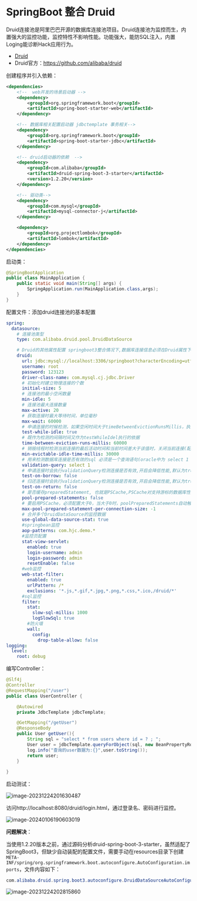 # SpringBoot 整合 Druid

Druid连接池是阿⾥巴巴开源的数据库连接池项目。Druid连接池为监控而生，内置强大的监控功能，监控特性不影响性能。功能强大，能防SQL注入，内置Loging能诊断Hack应用行为。

- [Druid](../../../../../../Other/DbConnectionPool/Druid/README.md)
- Druid官方：https://github.com/alibaba/druid

创建程序并引入依赖：

```xml
<dependencies>
	<!--  web开发的场景启动器 -->
    <dependency>
        <groupId>org.springframework.boot</groupId>
        <artifactId>spring-boot-starter-web</artifactId>
    </dependency>

    <!-- 数据库相关配置启动器 jdbctemplate 事务相关-->
    <dependency>
        <groupId>org.springframework.boot</groupId>
        <artifactId>spring-boot-starter-jdbc</artifactId>
    </dependency>

    <!-- druid启动器的依赖  -->
    <dependency>
        <groupId>com.alibaba</groupId>
        <artifactId>druid-spring-boot-3-starter</artifactId>
        <version>1.2.20</version>
    </dependency>

    <!-- 驱动类-->
    <dependency>
        <groupId>com.mysql</groupId>
        <artifactId>mysql-connector-j</artifactId>
    </dependency>

    <dependency>
        <groupId>org.projectlombok</groupId>
        <artifactId>lombok</artifactId>
    </dependency>
</dependencies>
```

启动类：

```java
@SpringBootApplication
public class MainApplication {
    public static void main(String[] args) {
        SpringApplication.run(MainApplication.class,args);
    }
}
```

配置文件：添加druid连接池的基本配置

```yaml
spring:
  datasource:
    # 连接池类型
    type: com.alibaba.druid.pool.DruidDataSource

    # Druid的其他属性配置 springboot3整合情况下,数据库连接信息必须在Druid属性下!
    druid:
      url: jdbc:mysql://localhost:3306/springboot?characterEncoding=utf8&useSSL=false
      username: root
      password: 123123
      driver-class-name: com.mysql.cj.jdbc.Driver
      # 初始化时建立物理连接的个数
      initial-size: 5
      # 连接池的最小空闲数量
      min-idle: 5
      # 连接池最大连接数量
      max-active: 20
      # 获取连接时最大等待时间，单位毫秒
      max-wait: 60000
      # 申请连接的时候检测，如果空闲时间大于timeBetweenEvictionRunsMillis，执行validationQuery检测连接是否有效。
      test-while-idle: true
      # 既作为检测的间隔时间又作为testWhileIdel执行的依据
      time-between-eviction-runs-millis: 60000
      # 销毁线程时检测当前连接的最后活动时间和当前时间差大于该值时，关闭当前连接(配置连接在池中的最小生存时间)
      min-evictable-idle-time-millis: 30000
      # 用来检测数据库连接是否有效的sql 必须是一个查询语句(oracle中为 select 1 from dual)
      validation-query: select 1
      # 申请连接时会执行validationQuery检测连接是否有效,开启会降低性能,默认为true
      test-on-borrow: false
      # 归还连接时会执行validationQuery检测连接是否有效,开启会降低性能,默认为true
      test-on-return: false
      # 是否缓存preparedStatement, 也就是PSCache,PSCache对支持游标的数据库性能提升巨大，比如说oracle,在mysql下建议关闭。
      pool-prepared-statements: false
      # 要启用PSCache，必须配置大于0，当大于0时，poolPreparedStatements自动触发修改为true。在Druid中，不会存在Oracle下PSCache占用内存过多的问题，可以把这个数值配置大一些，比如说100
      max-pool-prepared-statement-per-connection-size: -1
      # 合并多个DruidDataSource的监控数据
      use-global-data-source-stat: true
      #springbean监控
      aop-patterns: com.hjc.demo.*  
      #监控页配置
      stat-view-servlet:
        enabled: true
        login-username: admin
        login-password: admin
        resetEnable: false
      #web监控
      web-stat-filter:
        enabled: true
        urlPattern: /*
        exclusions: '*.js,*.gif,*.jpg,*.png,*.css,*.ico,/druid/*'
      #sql监控
      filter:
        stat:
          slow-sql-millis: 1000
          logSlowSql: true
        #防火墙
        wall:
          config:
            drop-table-allow: false
logging:
  level:
    root: debug
```

编写Controller：

```java
@Slf4j
@Controller
@RequestMapping("/user")
public class UserController {

    @Autowired
    private JdbcTemplate jdbcTemplate;

    @GetMapping("/getUser")
    @ResponseBody
    public User getUser(){
        String sql = "select * from users where id = ? ; ";
        User user = jdbcTemplate.queryForObject(sql, new BeanPropertyRowMapper<>(User.class), 1);
        log.info("查询的user数据为:{}",user.toString());
        return user;
    }
    
}
```

启动测试：

![image-20231224201630487](https://cdn.jsdelivr.net/gh/letengzz/tc2/img202312242016501.png)

访问http://localhost:8080/druid/login.html，通过登录名、密码进行监控。

![image-20240106190603019](https://cdn.jsdelivr.net/gh/letengzz/tc2/img202401061906211.png)

**问题解决**：

当使用1.2.20版本之前，通过源码分析druid-spring-boot-3-starter，虽然适配了SpringBoot3，但缺少自动装配的配置文件，需要手动在resources目录下创建`META-INF/spring/org.springframework.boot.autoconfigure.AutoConfiguration.imports`，文件内容如下：

```java
com.alibaba.druid.spring.boot3.autoconfigure.DruidDataSourceAutoConfigure
```

![image-20231224202815860](https://cdn.jsdelivr.net/gh/letengzz/tc2/img202312242028390.png)